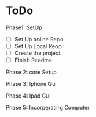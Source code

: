 ToDo
====

Phase1: SetUp
- [ ] Set Up online Repo
- [ ] Set Up Local Reop
- [ ] Create the project
- [ ] Finish Readme

Phase 2: core Setup

Phase 3: Iphone Gui

Phase 4: Ipad Gui

Phase 5: Incorperating Computer
